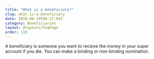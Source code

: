 ```yaml
---
title: "What is a beneficiary?"
slug: what-is-a-beneficiary
date: 2020-08-19T06:27:04Z
category: Beneficiaries
layout: @layouts/FaqPage
order: 110
---
```


A beneficiary is someone you want to receive the money in your super account if you die. You can make a binding or non-binding nomination.

